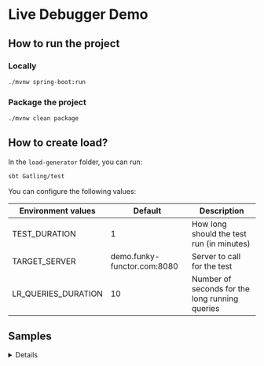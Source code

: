 # Live Debugger Demo

## How to run the project

### Locally

```bash
./mvnw spring-boot:run
```

### Package the project

```bash
./mvnw clean package
```

## How to create load?

In the `load-generator` folder, you can run:

```bash
sbt Gatling/test
```

You can configure the following values:

| Environment values  | Default                     | Description                                    |
|---------------------|-----------------------------|------------------------------------------------|
| TEST_DURATION       | 1                           | How long should the test run (in minutes)      |                                       |
| TARGET_SERVER       | demo.funky-functor.com:8080 | Server to call for the test                    |
| LR_QUERIES_DURATION | 10                          | Number of seconds for the long running queries |

## Samples

<details>

### Sample of working CURL

We withdraw $1

```bash
curl --location 'http://localhost:8080/withdraw' \
--header 'Content-Type: application/json' \
--data '{
    "accountId" : "Test123",
    "amount": 100
}'
```

### Sample of not enough money on the account

We need to run this command 3 times to make sure there is not enough money on the account.

```bash
curl --location 'http://localhost:8080/withdraw' \
--header 'Content-Type: application/json' \
--data '{
    "accountId" : "Test123",
    "amount": 9999999
}'
```

### Sample of reaching the threshold for suspicious activity

```bash
curl --location 'http://localhost:8080/withdraw' \
--header 'Content-Type: application/json' \
--data '{
    "accountId" : "Test123",
    "amount": 10000001
}'
```

## Sample of illegal CURL that still goes through

For some reason, this value adds some money to the account instead of taking it away.

```bash
curl --location 'http://localhost:8080/withdraw' \
--header 'Content-Type: application/json' \
--data '{
    "accountId" : "Test123",
    "amount": -2147483648
}'
```

</details>
